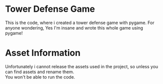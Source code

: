 # Tower Defense Game
This is the code, where i created a tower defense game with pygame. For anyone wondering, Yes I'm insane and wrote this whole game using pygame!

# Asset Information

Unfortunately i cannot release the assets used in the project, so unless you can find assets and rename them. <br> You won't be able to run the code.
